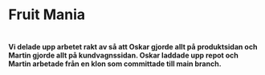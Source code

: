 <h1>Fruit Mania<h1>
<h4>Vi delade upp arbetet rakt av så att Oskar gjorde allt på produktsidan och Martin gjorde allt på kundvagnssidan. Oskar laddade upp repot och Martin arbetade från en klon som committade till main branch.</h4>